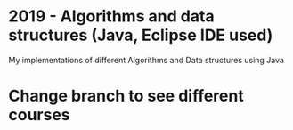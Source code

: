 # 2019 - Algorithms and data structures (Java, Eclipse IDE used)

My implementations of different Algorithms and Data structures using Java

# Change branch to see different courses
